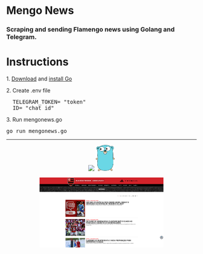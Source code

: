 # Mengo News

### Scraping and sending Flamengo news using Golang and Telegram.

# Instructions
<p>1. <a href="https://go.dev/dl/">Download</a> and <a href="https://go.dev/doc/install">install Go</a>
<p>2. Create .env file 
<pre>
  TELEGRAM_TOKEN= "token"
  ID= "chat_id"
</pre>
</p>  
<p>3. Run mengonews.go <pre>go run mengonews.go</pre></p>

--- 
<div align="center">
  <img src="./assets/example.gif" width="20%">
  <img src="./assets/go.png" width="10%">
  <p><img align="center" src="./assets/flamengo-news.png" width="65%"></p>
</div>
